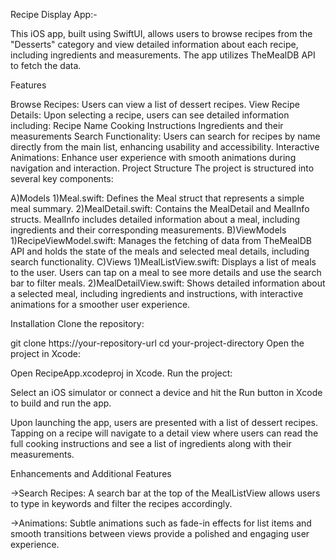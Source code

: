 Recipe Display App:-

This iOS app, built using SwiftUI, allows users to browse recipes from the "Desserts" category and view detailed information about each recipe, including ingredients and measurements. The app utilizes TheMealDB API to fetch the data.

Features

Browse Recipes: Users can view a list of dessert recipes.
View Recipe Details: Upon selecting a recipe, users can see detailed information including:
Recipe Name
Cooking Instructions
Ingredients and their measurements
Search Functionality: Users can search for recipes by name directly from the main list, enhancing usability and accessibility.
Interactive Animations: Enhance user experience with smooth animations during navigation and interaction.
Project Structure
The project is structured into several key components:

A)Models
1)Meal.swift: Defines the Meal struct that represents a simple meal summary.
2)MealDetail.swift: Contains the MealDetail and MealInfo structs. MealInfo includes detailed information about a meal, including ingredients and their corresponding measurements.
B)ViewModels
1)RecipeViewModel.swift: Manages the fetching of data from TheMealDB API and holds the state of the meals and selected meal details, including search functionality.
C)Views
1)MealListView.swift: Displays a list of meals to the user. Users can tap on a meal to see more details and use the search bar to filter meals.
2)MealDetailView.swift: Shows detailed information about a selected meal, including ingredients and instructions, with interactive animations for a smoother user experience.

Installation
Clone the repository: 
 
git clone https://your-repository-url
cd your-project-directory
Open the project in Xcode:
 
Open RecipeApp.xcodeproj in Xcode.
Run the project:
 
 
Select an iOS simulator or connect a device and hit the Run button in Xcode to build and run the app.
 
Upon launching the app, users are presented with a list of dessert recipes. Tapping on a recipe will navigate to a detail view where users can read the full cooking instructions and see a list of ingredients along with their measurements.


Enhancements and Additional Features

->Search Recipes: A search bar at the top of the MealListView allows users to type in keywords and filter the recipes accordingly.

->Animations: Subtle animations such as fade-in effects for list items and smooth transitions between views provide a polished and engaging user experience.

